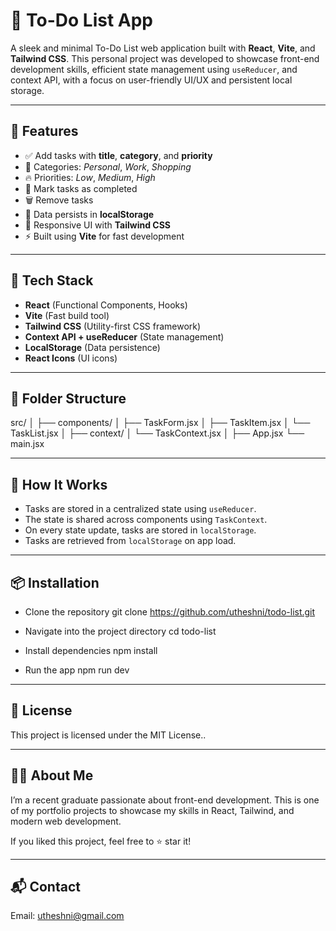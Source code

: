 # 📝 To-Do List App

A sleek and minimal To-Do List web application built with **React**, **Vite**, and **Tailwind CSS**. This personal project was developed to showcase front-end development skills, efficient state management using `useReducer`, and context API, with a focus on user-friendly UI/UX and persistent local storage.

---

## 🚀 Features

- ✅ Add tasks with **title**, **category**, and **priority**
- 📂 Categories: _Personal_, _Work_, _Shopping_
- 🔥 Priorities: _Low_, _Medium_, _High_
- 📌 Mark tasks as completed
- 🗑️ Remove tasks
- 💾 Data persists in **localStorage**
- 🎨 Responsive UI with **Tailwind CSS**
- ⚡ Built using **Vite** for fast development

---

## 🧠 Tech Stack

- **React** (Functional Components, Hooks)
- **Vite** (Fast build tool)
- **Tailwind CSS** (Utility-first CSS framework)
- **Context API + useReducer** (State management)
- **LocalStorage** (Data persistence)
- **React Icons** (UI icons)

---

## 📂 Folder Structure

src/
│
├── components/
│ ├── TaskForm.jsx
│ ├── TaskItem.jsx
│ └── TaskList.jsx
│
├── context/
│ └── TaskContext.jsx
│
├── App.jsx
└── main.jsx

---

## 🧪 How It Works

- Tasks are stored in a centralized state using `useReducer`.
- The state is shared across components using `TaskContext`.
- On every state update, tasks are stored in `localStorage`.
- Tasks are retrieved from `localStorage` on app load.

---

## 📦 Installation

- Clone the repository
  git clone https://github.com/utheshni/todo-list.git

- Navigate into the project directory
  cd todo-list

- Install dependencies
  npm install

- Run the app
  npm run dev

---

## 📄 License

This project is licensed under the MIT License..

---

## 🙋‍♀️ About Me

I’m a recent graduate passionate about front-end development. This is one of my portfolio projects to showcase my skills in React, Tailwind, and modern web development.

If you liked this project, feel free to ⭐ star it!

---

## 📬 Contact

Email: utheshni@gmail.com
